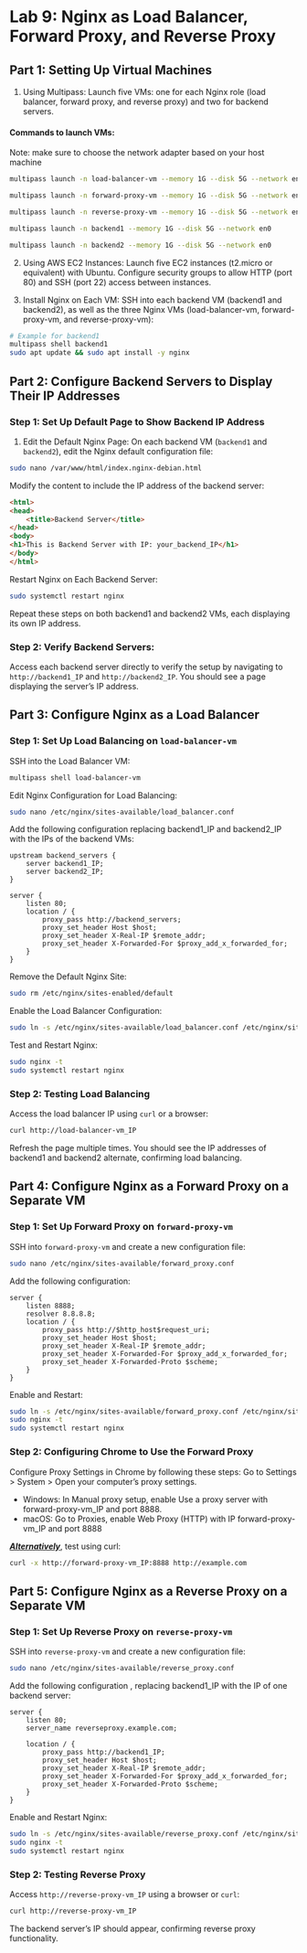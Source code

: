 # Lab 9: Nginx as Load Balancer, Forward Proxy, and Reverse Proxy

## Part 1: Setting Up Virtual Machines
1. Using Multipass:
Launch five VMs: one for each Nginx role (load balancer, forward proxy, and reverse proxy) and two for backend servers.

#### Commands to launch VMs:
Note: make sure to choose the network adapter based on your host machine
```sh
multipass launch -n load-balancer-vm --memory 1G --disk 5G --network en0

multipass launch -n forward-proxy-vm --memory 1G --disk 5G --network en0

multipass launch -n reverse-proxy-vm --memory 1G --disk 5G --network en0

multipass launch -n backend1 --memory 1G --disk 5G --network en0

multipass launch -n backend2 --memory 1G --disk 5G --network en0
```

2. Using AWS EC2 Instances:
Launch five EC2 instances (t2.micro or equivalent) with Ubuntu.
Configure security groups to allow HTTP (port 80) and SSH (port 22) access between instances.

3. Install Nginx on Each VM:
SSH into each backend VM (backend1 and backend2), as well as the three Nginx VMs (load-balancer-vm, forward-proxy-vm, and reverse-proxy-vm):
```sh
# Example for backend1
multipass shell backend1
sudo apt update && sudo apt install -y nginx
```

## Part 2: Configure Backend Servers to Display Their IP Addresses
### Step 1: Set Up Default Page to Show Backend IP Address
1. Edit the Default Nginx Page:
On each backend VM (`backend1` and `backend2`), edit the Nginx default configuration file:
```sh
sudo nano /var/www/html/index.nginx-debian.html
```
Modify the content to include the IP address of the backend server:
```html
<html>
<head>
    <title>Backend Server</title>
</head>
<body>
<h1>This is Backend Server with IP: your_backend_IP</h1>
</body>
</html>
```
Restart Nginx on Each Backend Server:
```sh
sudo systemctl restart nginx
```
Repeat these steps on both backend1 and backend2 VMs, each displaying its own IP address.

### Step 2: Verify Backend Servers:
Access each backend server directly to verify the setup by navigating to `http://backend1_IP` and `http://backend2_IP`. You should see a page displaying the server’s IP address.

## Part 3: Configure Nginx as a Load Balancer
### Step 1: Set Up Load Balancing on `load-balancer-vm`
SSH into the Load Balancer VM:
```sh
multipass shell load-balancer-vm
```
Edit Nginx Configuration for Load Balancing:
```sh
sudo nano /etc/nginx/sites-available/load_balancer.conf
```
Add the following configuration replacing backend1_IP and backend2_IP with the IPs of the backend VMs:
```nginx
upstream backend_servers {
    server backend1_IP;
    server backend2_IP;
}

server {
    listen 80;
    location / {
        proxy_pass http://backend_servers;
        proxy_set_header Host $host;
        proxy_set_header X-Real-IP $remote_addr;
        proxy_set_header X-Forwarded-For $proxy_add_x_forwarded_for;
    }
}
```

Remove the Default Nginx Site:
```sh
sudo rm /etc/nginx/sites-enabled/default
```
Enable the Load Balancer Configuration:
```sh
sudo ln -s /etc/nginx/sites-available/load_balancer.conf /etc/nginx/sites-enabled/
```
Test and Restart Nginx:
```sh
sudo nginx -t
sudo systemctl restart nginx
```
### Step 2: Testing Load Balancing
Access the load balancer IP using `curl` or a browser:
```sh
curl http://load-balancer-vm_IP
```
Refresh the page multiple times. You should see the IP addresses of backend1 and backend2 alternate, confirming load balancing.

## Part 4: Configure Nginx as a Forward Proxy on a Separate VM
### Step 1: Set Up Forward Proxy on `forward-proxy-vm`
SSH into `forward-proxy-vm` and create a new configuration file:
```sh
sudo nano /etc/nginx/sites-available/forward_proxy.conf
```
Add the following configuration:
```nginx
server {
    listen 8888;
    resolver 8.8.8.8;
    location / {
        proxy_pass http://$http_host$request_uri;
        proxy_set_header Host $host;
        proxy_set_header X-Real-IP $remote_addr;
        proxy_set_header X-Forwarded-For $proxy_add_x_forwarded_for;
        proxy_set_header X-Forwarded-Proto $scheme;
    }
}
```
Enable and Restart:
```sh
sudo ln -s /etc/nginx/sites-available/forward_proxy.conf /etc/nginx/sites-enabled/
sudo nginx -t
sudo systemctl restart nginx
```
### Step 2: Configuring Chrome to Use the Forward Proxy
Configure Proxy Settings in Chrome by following these steps:
Go to Settings > System > Open your computer’s proxy settings.
- Windows: In Manual proxy setup, enable Use a proxy server with forward-proxy-vm_IP and port 8888.
- macOS: Go to Proxies, enable Web Proxy (HTTP) with IP forward-proxy-vm_IP and port 8888

<ins>***Alternatively***</ins>, test using curl:
```sh
curl -x http://forward-proxy-vm_IP:8888 http://example.com
```
## Part 5: Configure Nginx as a Reverse Proxy on a Separate VM
### Step 1: Set Up Reverse Proxy on `reverse-proxy-vm`
SSH into `reverse-proxy-vm` and create a new configuration file:
```sh
sudo nano /etc/nginx/sites-available/reverse_proxy.conf
```
Add the following configuration , replacing backend1_IP with the IP of one backend server:
```nginx
server {
    listen 80;
    server_name reverseproxy.example.com;

    location / {
        proxy_pass http://backend1_IP;
        proxy_set_header Host $host;
        proxy_set_header X-Real-IP $remote_addr;
        proxy_set_header X-Forwarded-For $proxy_add_x_forwarded_for;
        proxy_set_header X-Forwarded-Proto $scheme;
    }
}
```

Enable and Restart Nginx:
```sh
sudo ln -s /etc/nginx/sites-available/reverse_proxy.conf /etc/nginx/sites-enabled/
sudo nginx -t
sudo systemctl restart nginx
```
### Step 2: Testing Reverse Proxy
Access `http://reverse-proxy-vm_IP` using a browser or `curl`:
```sh
curl http://reverse-proxy-vm_IP
```
The backend server’s IP should appear, confirming reverse proxy functionality.
